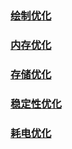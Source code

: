 ### [绘制优化](https://github.com/ningbaoqi/PerformanceOptimization/blob/master/README-huizhi.md)
### [内存优化](https://github.com/ningbaoqi/PerformanceOptimization/blob/master/README-neicun.md)
### [存储优化](https://github.com/ningbaoqi/PerformanceOptimization/blob/master/README-cunchu.md)
### [稳定性优化](https://github.com/ningbaoqi/PerformanceOptimization/blob/master/README-wendingxing.md)
### [耗电优化](https://github.com/ningbaoqi/PerformanceOptimization/blob/master/README-haodian.md)
